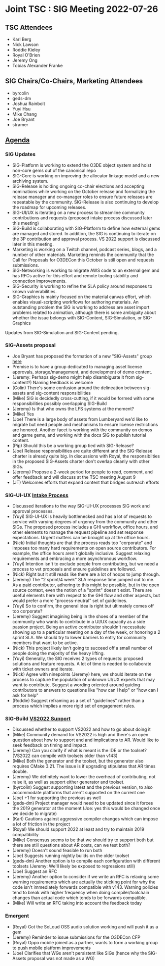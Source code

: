 # Joint TSC : SIG Meeting 2022-07-26

## TSC Attendees

- Karl Berg
- Nick Lawson
- Roddie Kieley
- Royal O'Brien
- Jeremy Ong
- Tobias Alexander Franke

## SIG Chairs/Co-Chairs, Marketing Attendees

- byrcolin
- geds-dm
- Joshua Rainbolt
- Yuyi Hsu
- Mike Chang
- Joe Bryant
- stramer


## [Agenda](https://github.com/o3de/tsc/issues/42)

### SIG Updates

- SIG-Platform is working to extend the O3DE object system and hoist non-core gems out of the canonical repo
- SIG-Core is working on improving the allocator linkage model and a new archiving system.
- SIG-Release is holding ongoing co-chair elections and accepting nominations while working on the October release and formalizing the release manager and co-manager roles to ensure future releases are repeatable by the community. SIG-Release is also continuing to develop the roadmap for upcoming releases.
- SIG-UI/UX is iterating on a new process to streamline community contributions and requests (proposed intake process discussed later this meeting)
- SIG-Build is collaborating with SIG-Platform to define how external gems are managed and stored. In addition, the SIG is continuing to iterate on the 3P contribution and approval process. VS 2022 support is discussed later in this meeting.
- Marketing is working on a Twitch channel, podcast series, blogs, and a number of other materials. Marketing reminds the community that the Call for Proposals for O3DECon this October is still open and requests submissions.
- SIG-Networking is working to migrate AWS code to an external gem and has RFCs active for this effort and remote tooling stability and connection improvements.
- SIG-Security is working to refine the SLA policy around responses to known vulnerabilities.
- SIG-Graphics is mainly focused on the material canvas effort, which enables visual-scripting workflows for authoring materials. An outstanding problem the SIG is working to address are asset import problems related to animation, although there is some ambiguity about whether the issue belongs with SIG-Content, SIG-Simulation, or SIG-Graphics

Updates from SIG-Simulation and SIG-Content pending.

### SIG-Assets proposal

- Joe Bryant has proposed the formation of a new "SIG-Assets" group [here](https://github.com/o3de/tsc/issues/42)
- Premise is to have a group dedicated to managing asset license approvals, storage/management, and development of demo content.
- (Jeremy: Perhaps sig-demo might help disambiguate it from sig-content?) Naming feedback is welcome
- (Colin) There's some confusion around the delineation between sig-assets and sig-content responsibilities
- (Mike) SIG is decidedly cross-cutting, if it would be formed with some responsibilities possibly overlapping SIG-Build
- (Jeremy) Is that who owns the LFS systems at the moment?
- (Mike) Yes
- (Joe) There is a large body of assets from Lumberyard we'd like to migrate but need people and mechanisms to ensure license restrictions are honored. Another facet is working with the community on demos and game gems, and working with the docs SIG to publish tutorial content.
- (Pip) Should this be a working group tied with SIG-Release?
- (Joe) Release responsibilities are quite different and the SIG-Release charter is already quite big. In discussions with Royal, the responsibilties in the proposed SIG-Assets charter don't overlap cleanly with other SIGs.
- (Jeremy) Propose a 2-week period for people to read, comment, and offer feedback and will discuss at the TSC meeting August 9
- (JT) Welcomes efforts that expand content that bridges outreach efforts

### SIG-UI-UX [Intake Process](https://github.com/o3de/sig-ui-ux/blob/main/governance/UX%20Intake%20Process.md)

- Discussed iterations to the way SIG-UI-UX processes SIG work and approval processes.
- (Yuyi) SIG-UI-UX is heavily bottlenecked and has a lot of requests to service with varying degrees of urgency from the community and other SIGs. The proposed process includes a GHI workflow, office hours, and other elements to manage the request pipeline and set response expectations. Urgent matters can be brought up at the office hours.
- (Nick) Initial thoughts are that the process reads too "corporate" and imposes too many hard requirements on open source contributors. For example, the office hours aren't globally inclusive. Suggest relaxing requirements and embracing a more asynchronous workflow.
- (Yuyi) Intention isn't to exclude people from contributing, but we need a process to vet proposals and ensure guidelines are followed.
- (Nick) Right but it still reads like there are a lot of hoops to jump through.
- (Jeremy) The "2 sprint/4 week" SLA response time jumped out to me. As a paid contributor, adhering to this might be possible, but in the open source context, even the notion of a "sprint" doesn't exist. There are useful elements here with respect to the GHI flow and other aspects, but would prefer a more "process-neutral" set of guidelines.
- (Yuyi) So to confirm, the general idea is right but ultimately comes off too corporate?
- (Jeremy) Suggest imagining being in the shoes of a member of the community who wants to contribute in a UI/UX capacity as a side passion project. Being an active contributor shouldn't necessitate showing up to a particular meeting on a day of the week, or honoring a 2 sprint SLA. We should try to lower barriers to entry for community members that want to be active.
- (Nick) This project likely isn't going to succeed off a small number of people doing the majority of the heavy lifting.
- (Yuyi) Generally, the SIG receives 2 types of requests: proposed solutions and feature requests. A lot of time is needed to collaborate with ticket owners and iterate.
- (Nick) Agree with ninepoints (Jeremy) here, we should iterate on the process to capture the population of unknown UI/UX experts that may want to contribute. Suggest a wording oriented around guiding contributors to answers to questions like "how can I help" or "how can I ask for help"
- (Roddie) Suggest reframing as a set of "guidelines" rather than a process which implies a more rigid set of engagement rules.

### SIG-Build [VS2022 Support](https://github.com/o3de/tsc/issues/43#issuecomment-1194442290)

- Discussed whether to support VS2022 and how to go about doing it
- (Mike) Community demand for VS2022 is high and there's an open question about how to support and and implications to AR. Would like to seek feedback on timing and impact.
- (Jeremy) Can you clarify if what is meant is the IDE or the toolset? (VS2022 can compile with toolsets older than v143)
- (Mike) Both the generator and the toolset, but the generator also requires CMake 3.21. The issue is if upgrading stipulates that AR times double.
- (Jeremy) We definitely want to lower the overhead of contributing, not raise it, as well as support either generator and toolset.
- (byrcolin) Suggest supporting latest and the previous version, to also accommodate platforms that aren't supported on the current one
- (Joe) +1 for supporting the previous as well
- (geds-dm) Project manager would need to be updated since it forces the 2019 generator at the moment (Joe: yes this would be changed once we decide to migrate)
- (Karl) Cautions against aggressive compiler changes which can impose a lot of friction in the project
- (Royal) We should support 2022 at least and try to maintain 2019 compatibility
- (Mike) Consensus seems to be that we should try to support both but there are still questions about AR costs, can we test both?
- (Jeremy) Doesn't sound feasible to run both
- (Joe) Suggests running nightly builds on the older toolset
- (geds-dm) Another option is to compile each configuration with different toolsets (Jeremy: We'll likely be exposed to regressions still)
- (Joe) Suggest an RFC
- (Jeremy) Another option to consider if we write an RFC is relaxing some warning requirements which are actually the sticking point for why the code isn't immediately forwards compatible with v143. Warning policies tend to break with higher frequency when doing compiler/toolchain changes than actual code which tends to be forwards compatible.
- (Mike) Will write an RFC taking into account the feedback today

### Emergent

- (Royal) Got the SoLoud OSS audio solution working and will push it as a gem
- (Jeremy) Reminder to issue submissions for the O3DECon CFP
- (Royal) Oppo mobile joined as a partner, wants to form a working group to push mobile platform improvements
- (Joe) Clarifies that WGs aren't persistent like SIGs (hence why the SIG-Assets proposal was not made as a WG)